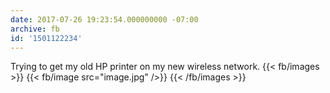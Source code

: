 ```yaml
---
date: 2017-07-26 19:23:54.000000000 -07:00
archive: fb
id: '1501122234'
---
```


Trying to get my old HP printer on my new wireless network.
{{< fb/images >}}
{{< fb/image src="image.jpg" />}}
{{< /fb/images >}}
